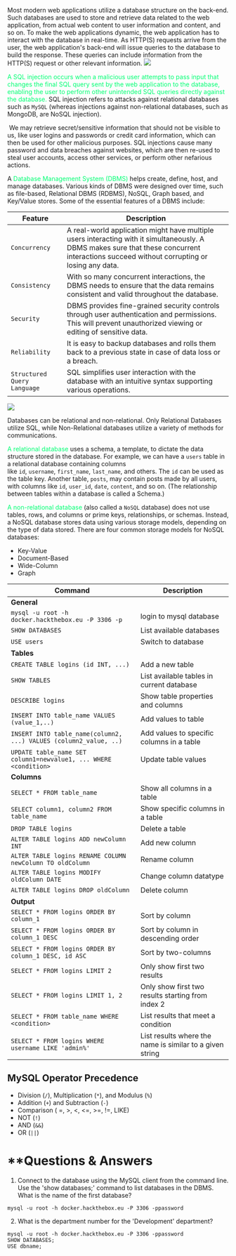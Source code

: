 Most modern web applications utilize a database structure on the back-end. Such databases are used to store and retrieve data related to the web application, from actual web content to user information and content, and so on. To make the web applications dynamic, the web application has to interact with the database in real-time. As HTTP(S) requests arrive from the user, the web application's back-end will issue queries to the database to build the response. These queries can include information from the HTTP(S) request or other relevant information.
![](https://i.imgur.com/DHnh6zn.png)

<span style="color:#00ff73">A SQL injection occurs when a malicious user attempts to pass input that changes the final SQL query sent by the web application to the database, enabling the user to perform other unintended SQL queries directly against the database.</span>
SQL injection refers to attacks against relational databases such as `MySQL` (whereas injections against non-relational databases, such as MongoDB, are NoSQL injection).

 We may retrieve secret/sensitive information that should not be visible to us, like user logins and passwords or credit card information, which can then be used for other malicious purposes. SQL injections cause many password and data breaches against websites, which are then re-used to steal user accounts, access other services, or perform other nefarious actions.

A <span style="color:#00ff73">Database Management System (DBMS)</span> helps create, define, host, and manage databases. Various kinds of DBMS were designed over time, such as file-based, Relational DBMS (RDBMS), NoSQL, Graph based, and Key/Value stores.
Some of the essential features of a DBMS include:

| **Feature**                 | **Description**                                                                                                                                                                            |
| --------------------------- | ------------------------------------------------------------------------------------------------------------------------------------------------------------------------------------------ |
| `Concurrency`               | A real-world application might have multiple users interacting with it simultaneously. A DBMS makes sure that these concurrent interactions succeed without corrupting or losing any data. |
| `Consistency`               | With so many concurrent interactions, the DBMS needs to ensure that the data remains consistent and valid throughout the database.                                                         |
| `Security`                  | DBMS provides fine-grained security controls through user authentication and permissions. This will prevent unauthorized viewing or editing of sensitive data.                             |
| `Reliability`               | It is easy to backup databases and rolls them back to a previous state in case of data loss or a breach.                                                                                   |
| `Structured Query Language` | SQL simplifies user interaction with the database with an intuitive syntax supporting various operations.                                                                                  |
![](https://i.imgur.com/ErjTURj.png)

Databases can be relational and non-relational. Only Relational Databases utilize SQL, while Non-Relational databases utilize a variety of methods for communications.

<span style="color:#00ff73">A relational database</span> uses a schema, a template, to dictate the data structure stored in the database.
For example, we can have a `users` table in a relational database containing columns like `id`, `username`, `first_name`, `last_name`, and others. The `id` can be used as the table key. Another table, `posts`, may contain posts made by all users, with columns like `id`, `user_id`, `date`, `content`, and so on.
(The relationship between tables within a database is called a Schema.)

<span style="color:#00ff73">A non-relational database</span> (also called a `NoSQL` database) does not use tables, rows, and columns or prime keys, relationships, or schemas. Instead, a NoSQL database stores data using various storage models, depending on the type of data stored.
There are four common storage models for NoSQL databases:
- Key-Value
- Document-Based
- Wide-Column
- Graph

|**Command**|**Description**|
|---|---|
|**General**||
|`mysql -u root -h docker.hackthebox.eu -P 3306 -p`|login to mysql database|
|`SHOW DATABASES`|List available databases|
|`USE users`|Switch to database|
|**Tables**||
|`CREATE TABLE logins (id INT, ...)`|Add a new table|
|`SHOW TABLES`|List available tables in current database|
|`DESCRIBE logins`|Show table properties and columns|
|`INSERT INTO table_name VALUES (value_1,..)`|Add values to table|
|`INSERT INTO table_name(column2, ...) VALUES (column2_value, ..)`|Add values to specific columns in a table|
|`UPDATE table_name SET column1=newvalue1, ... WHERE <condition>`|Update table values|
|**Columns**||
|`SELECT * FROM table_name`|Show all columns in a table|
|`SELECT column1, column2 FROM table_name`|Show specific columns in a table|
|`DROP TABLE logins`|Delete a table|
|`ALTER TABLE logins ADD newColumn INT`|Add new column|
|`ALTER TABLE logins RENAME COLUMN newColumn TO oldColumn`|Rename column|
|`ALTER TABLE logins MODIFY oldColumn DATE`|Change column datatype|
|`ALTER TABLE logins DROP oldColumn`|Delete column|
|**Output**||
|`SELECT * FROM logins ORDER BY column_1`|Sort by column|
|`SELECT * FROM logins ORDER BY column_1 DESC`|Sort by column in descending order|
|`SELECT * FROM logins ORDER BY column_1 DESC, id ASC`|Sort by two-columns|
|`SELECT * FROM logins LIMIT 2`|Only show first two results|
|`SELECT * FROM logins LIMIT 1, 2`|Only show first two results starting from index 2|
|`SELECT * FROM table_name WHERE <condition>`|List results that meet a condition|
|`SELECT * FROM logins WHERE username LIKE 'admin%'`|List results where the name is similar to a given string|

## MySQL Operator Precedence

- Division (`/`), Multiplication (`*`), and Modulus (`%`)
- Addition (`+`) and Subtraction (`-`)
- Comparison ( =, >, <, <=, >=, !=, LIKE)
- NOT (`!`)
- AND (`&&`)
- OR (`||`)

# **Questions & Answers
1. Connect to the database using the MySQL client from the command line. Use the 'show databases;' command to list databases in the DBMS. What is the name of the first database?
```
mysql -u root -h docker.hackthebox.eu -P 3306 -ppassword
```

2. What is the department number for the 'Development' department?
```
mysql -u root -h docker.hackthebox.eu -P 3306 -ppassword  
SHOW DATABASES;
USE dbname;
```